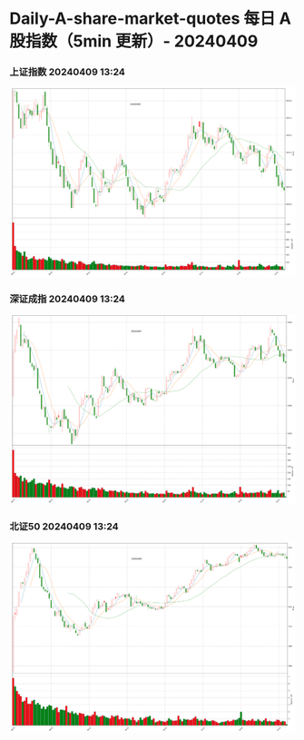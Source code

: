 
# Daily-A-share-market-quotes 每日 A 股指数（5min 更新）- 20240409

### 上证指数 20240409 13:24
![](./fig/2024/4/20240409-sh000001.png)

### 深证成指 20240409 13:24
![](./fig/2024/4/20240409-sz399001.png)

### 北证50 20240409 13:24
![](./fig/2024/4/20240409-bj899050.png)

